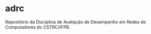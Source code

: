 # adrc
 Repositório da Disciplina de Avaliação de Desempenho em Redes de Computadores do CSTRC/IFPB.
